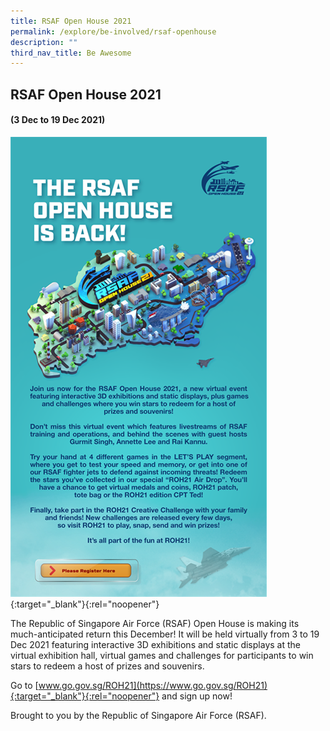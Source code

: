 ```yaml
---
title: RSAF Open House 2021
permalink: /explore/be-involved/rsaf-openhouse
description: ""
third_nav_title: Be Awesome
---
```


## RSAF Open House 2021
#### (3 Dec to 19 Dec 2021)
[![RSAF Open House 2021](/images/rsaf_openhouse_2021.png)](https://www.go.gov.sg/ROH21){:target="_blank"}{:rel="noopener"}

The Republic of Singapore Air Force (RSAF) Open House is making its much-anticipated return this December! It will be held virtually from 3 to 19 Dec 2021 featuring interactive 3D exhibitions and static displays at the virtual exhibition hall, virtual games and challenges for participants to win stars to redeem a host of prizes and souvenirs.

Go to [www.go.gov.sg/ROH21](https://www.go.gov.sg/ROH21){:target="_blank"}{:rel="noopener"} and sign up now! 

Brought to you by the Republic of Singapore Air Force (RSAF).